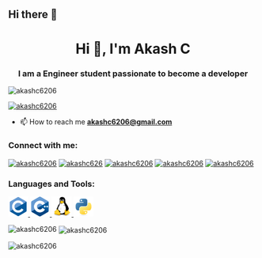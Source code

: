## Hi there 👋

<!--
**AkashC6206/AkashC6206** is a ✨ _special_ ✨ repository because its `README.md` (this file) appears on your GitHub profile.

Here are some ideas to get you started:

- 🔭 I’m currently working on ...
- 🌱 I’m currently learning ...
- 👯 I’m looking to collaborate on ...
- 🤔 I’m looking for help with ...
- 💬 Ask me about ...
- 📫 How to reach me: ...
- 😄 Pronouns: ...
- ⚡ Fun fact: ...
-->
<h1 align="center">Hi 👋, I'm Akash C</h1>
<h3 align="center">I am a Engineer student passionate to become a developer</h3>

<p align="left"> <img src="https://komarev.com/ghpvc/?username=akashc6206&label=Profile%20views&color=0e75b6&style=flat" alt="akashc6206" /> </p>

<p align="left"> <a href="https://github.com/ryo-ma/github-profile-trophy"><img src="https://github-profile-trophy.vercel.app/?username=akashc6206" alt="akashc6206" /></a> </p>

- 📫 How to reach me **akashc6206@gmail.com**

<h3 align="left">Connect with me:</h3>
<p align="left">
<a href="https://linkedin.com/in/akashc6206" target="blank"><img align="center" src="https://raw.githubusercontent.com/rahuldkjain/github-profile-readme-generator/master/src/images/icons/Social/linked-in-alt.svg" alt="akashc6206" height="30" width="40" /></a>
<a href="https://kaggle.com/akashc626" target="blank"><img align="center" src="https://raw.githubusercontent.com/rahuldkjain/github-profile-readme-generator/master/src/images/icons/Social/kaggle.svg" alt="akashc626" height="30" width="40" /></a>
<a href="https://www.hackerrank.com/akashc6206" target="blank"><img align="center" src="https://raw.githubusercontent.com/rahuldkjain/github-profile-readme-generator/master/src/images/icons/Social/hackerrank.svg" alt="akashc6206" height="30" width="40" /></a>
<a href="https://www.leetcode.com/akashc6206" target="blank"><img align="center" src="https://raw.githubusercontent.com/rahuldkjain/github-profile-readme-generator/master/src/images/icons/Social/leet-code.svg" alt="akashc6206" height="30" width="40" /></a>
<a href="https://auth.geeksforgeeks.org/user/akashc6206" target="blank"><img align="center" src="https://raw.githubusercontent.com/rahuldkjain/github-profile-readme-generator/master/src/images/icons/Social/geeks-for-geeks.svg" alt="akashc6206" height="30" width="40" /></a>
</p>

<h3 align="left">Languages and Tools:</h3>
<p align="left"> <a href="https://www.cprogramming.com/" target="_blank" rel="noreferrer"> <img src="https://raw.githubusercontent.com/devicons/devicon/master/icons/c/c-original.svg" alt="c" width="40" height="40"/> </a> <a href="https://www.w3schools.com/cpp/" target="_blank" rel="noreferrer"> <img src="https://raw.githubusercontent.com/devicons/devicon/master/icons/cplusplus/cplusplus-original.svg" alt="cplusplus" width="40" height="40"/> </a> <a href="https://www.linux.org/" target="_blank" rel="noreferrer"> <img src="https://raw.githubusercontent.com/devicons/devicon/master/icons/linux/linux-original.svg" alt="linux" width="40" height="40"/> </a> <a href="https://www.python.org" target="_blank" rel="noreferrer"> <img src="https://raw.githubusercontent.com/devicons/devicon/master/icons/python/python-original.svg" alt="python" width="40" height="40"/> </a> </p>

<p><img align="left" src="https://github-readme-stats.vercel.app/api/top-langs?username=akashc6206&show_icons=true&locale=en&layout=compact" alt="akashc6206" /></p>

<p>&nbsp;<img align="center" src="https://github-readme-stats.vercel.app/api?username=akashc6206&show_icons=true&locale=en" alt="akashc6206" /></p>

<p><img align="center" src="https://github-readme-streak-stats.herokuapp.com/?user=akashc6206&" alt="akashc6206" /></p>
